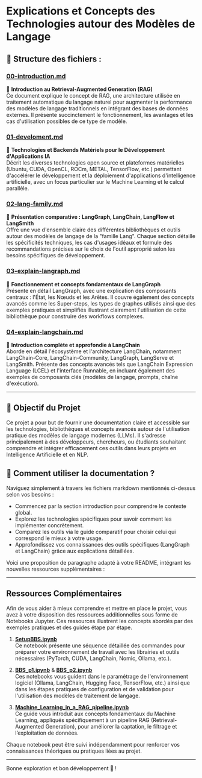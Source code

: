 # Explications et Concepts des Technologies autour des Modèles de Langage

## 📂 Structure des fichiers :

### [00-introduction.md](./00-introduction.md)
🔹 **Introduction au Retrieval-Augmented Generation (RAG)**  
Ce document explique le concept de RAG, une architecture utilisée en traitement automatique du langage naturel pour augmenter la performance des modèles de langage traditionnels en intégrant des bases de données externes. Il présente succinctement le fonctionnement, les avantages et les cas d'utilisation possibles de ce type de modèle.

### [01-develoment.md](./01-develoment.md)
🔹 **Technologies et Backends Matériels pour le Développement d'Applications IA**  
Décrit les diverses technologies open source et plateformes matérielles (Ubuntu, CUDA, OpenCL, ROCm, METAL, TensorFlow, etc.) permettant d'accélérer le développement et la déploiement d'applications d'intelligence artificielle, avec un focus particulier sur le Machine Learning et le calcul parallèle.

### [02-lang-family.md](./02-lang-family.md)
🔹 **Présentation comparative : LangGraph, LangChain, LangFlow et LangSmith**  
Offre une vue d'ensemble claire des différentes bibliothèques et outils autour des modèles de langage de la "famille Lang". Chaque section détaille les spécificités techniques, les cas d'usages idéaux et formule des recommandations précises sur le choix de l'outil approprié selon les besoins spécifiques de développement.

### [03-explain-langraph.md](./03-explain-langraph.md)
🔹 **Fonctionnement et concepts fondamentaux de LangGraph**  
Présente en détail LangGraph, avec une explication des composants centraux : l'État, les Nœuds et les Arêtes. Il couvre également des concepts avancés comme les Super-steps, les types de graphes utilisés ainsi que des exemples pratiques et simplifiés illustrant clairement l'utilisation de cette bibliothèque pour construire des workflows complexes.

### [04-explain-langchain.md](./04-explain-langchain.md)
🔹 **Introduction complète et approfondie à LangChain**  
Aborde en détail l'écosystème et l'architecture LangChain, notamment LangChain-Core, LangChain-Community, LangGraph, LangServe et LangSmith. Présente des concepts avancés tels que LangChain Expression Language (LCEL) et l'interface Runnable, en incluant également des exemples de composants clés (modèles de langage, prompts, chaîne d'exécution).

---

## 🚀 Objectif du Projet

Ce projet a pour but de fournir une documentation claire et accessible sur les technologies, bibliothèques et concepts avancés autour de l'utilisation pratique des modèles de langage modernes (LLMs). Il s'adresse principalement à des développeurs, chercheurs, ou étudiants souhaitant comprendre et intégrer efficacement ces outils dans leurs projets en Intelligence Artificielle et en NLP.

## 📖 Comment utiliser la documentation ?

Naviguez simplement à travers les fichiers markdown mentionnés ci-dessus selon vos besoins :

- Commencez par la section introduction pour comprendre le contexte global.
- Explorez les technologies spécifiques pour savoir comment les implémenter concrètement.
- Comparez les outils via le guide comparatif pour choisir celui qui correspond le mieux à votre usage.
- Approfondissez vos connaissances des outils spécifiques (LangGraph et LangChain) grâce aux explications détaillées.

Voici une proposition de paragraphe adapté à votre README, intégrant les nouvelles ressources supplémentaires :

---

## Ressources Complémentaires

Afin de vous aider à mieux comprendre et mettre en place le projet, vous avez à votre disposition des ressources additionnelles sous forme de Notebooks Jupyter. Ces ressources illustrent les concepts abordés par des exemples pratiques et des guides étape par étape.

1. **[SetupBBS.ipynb](./SetupBBS.ipynb)**  
   Ce notebook présente une séquence détaillée des commandes pour préparer votre environnement de travail avec les librairies et outils nécessaires (PyTorch, CUDA, LangChain, Nomic, Ollama, etc.).

2. **[BBS_p1.ipynb](./BBS_p1.ipynb)** & **[BBS_p2.ipynb](./BBS_p2.ipynb)**  
   Ces notebooks vous guident dans le paramétrage de l'environnement logiciel (Ollama, LangChain, Hugging Face, TensorFlow, etc.) ainsi que dans les étapes pratiques de configuration et de validation pour l'utilisation des modèles de traitement de langage.

3. **[Machine_Learning_in_a_RAG_pipeline.ipynb](./Machine_Learning_in_a_RAG_pipeline.ipynb)**  
   Ce guide vous introduit aux concepts fondamentaux du Machine Learning, appliqués spécifiquement à un pipeline RAG (Retrieval-Augmented Generation), pour améliorer la captation, le filtrage et l’exploitation de données.

Chaque notebook peut être suivi indépendamment pour renforcer vos connaissances théoriques ou pratiques liées au projet.

---

Bonne exploration et bon développement 🚀 !
